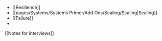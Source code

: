 - [[Resilience]]
- [[pages/Systems/Systems Primer/Add Ons/Scaling/Scaling|Scaling]]
- [[Failure]]
- 
[[Notes for interviews]]